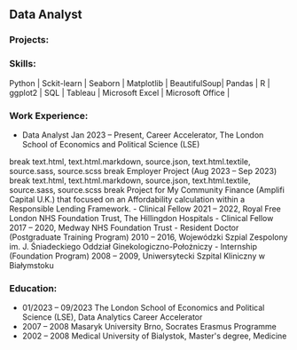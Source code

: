 ## Data Analyst
### Projects:

### Skills:
Python | Sckit-learn | Seaborn | Matplotlib | BeautifulSoup| Pandas | R | ggplot2 | SQL | Tableau | Microsoft Excel | Microsoft Office |

### Work Experience:
- Data Analyst Jan 2023 – Present, Career Accelerator, The London School of Economics and Political Science (LSE)
 <snippet>
    <content><![CDATA[{% break %}]]></content>
    <tabTrigger>break</tabTrigger>
    <scope>text.html, text.html.markdown, source.json, text.html.textile, source.sass, source.scss</scope>
    <description>break</description>
</snippet>Employer Project (Aug 2023 – Sep 2023)
<snippet>
    <content><![CDATA[{% break %}]]></content>
    <tabTrigger>break</tabTrigger>
    <scope>text.html, text.html.markdown, source.json, text.html.textile, source.sass, source.scss</scope>
    <description>break</description>
</snippet>
 Project for My Community Finance (Amplifi Capital U.K.) that focused on an Affordability calculation within a Responsible Lending Framework.
- Clinical Fellow 2021 – 2022, Royal Free London NHS Foundation Trust, The Hillingdon Hospitals
- Clinical Fellow 2017 – 2020, Medway NHS Foundation Trust
- Resident Doctor (Postgraduate Training Program)  2010 – 2016, Wojewódzki Szpial Zespolony im. J. Śniadeckiego Oddział Ginekologiczno-Położniczy
- Internship (Foundation Program) 2008 – 2009, Uniwersytecki Szpital Kliniczny w Białymstoku

### Education:
- 01/2023 – 09/2023 	The London School of Economics and Political Science (LSE), Data Analytics Career Accelerator
- 2007 – 2008 		Masaryk University Brno, Socrates Erasmus Programme
- 2002 – 2008 		Medical University of Bialystok, Master's degree, Medicine

